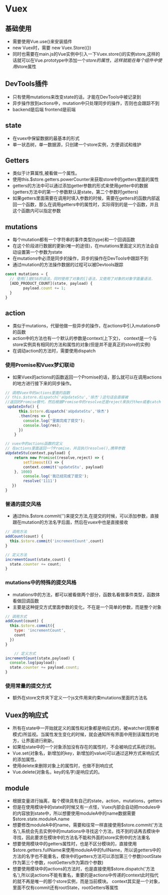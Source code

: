 # Vuex

## 基础使用

* 需要使用Vue.use()来安装插件
* new Vuex时，需要 new Vuex.Store({})
* 同时也需要在main.js的Vue实例中引入一下Vuex.store()的实例store,这样的话就可以在Vue.prototype中添加一个$store的属性，这样就能在每个组件中使用$store属性

## DevTools插件

* 只有使用mutations来改变state的话，才能在DevTools中被记录到
* 异步操作放到actions中，mutation中只处理同步的操作，否则也会跟踪不到
* backend是后端 frontend是前端

## state

* 在vuex中保留数据的最基本的形式
* 单一状态树，单一数据源，只创建一个store实例，方便调试和维护

## Getters

* 类似于计算属性,被看做一个属性。
* 使用this.$store.getters.powerCounter来获取store中的getters里面的属性
* getters的方法中可以通过添加getter参数的形式来使用getter中的数据(getters方法中的第一个参数默认是state，第二个参数时getters)
* 如果getters里面需要在调用时填入参数的时候，需要在getters的函数内部返回一个函数，那么在调用getters中的属性时，实际得到的是一个函数，并且这个函数内可以指定参数

## mutations

* 每个mutation都有一个字符串的事件类型(type)和一个回调函数
* 在这个阶段进行数据的更新(唯一的途径)，在mutations里面定义的方法会自动设置第一个参数为state
* 在mutations中必须是同步的操作，异步的操作在DevTools中跟踪不到
* 通过mutation的方法操作数据的过程可以被Devtools跟踪

```js
const mutations = {
  // 使用[]是ES6的语法，同时使用了对象的[]语法，又使用了对象的对象字面量语法.
  [ADD_PRODUCT_COUNT](state, payload) {
        payload.count += 1;
  }
}
```

## action

* 类似于mutations，代替他做一些异步的操作，在actions中引入mutations中的函数
* action中的方法也有一个默认的参数是context(上下文)， context是一个与store实例具有相同的方法和属性的对象(但是并不是真正的store的实例)
* 在调动action的方法时，需要使用dispatch

### 使用Promise和Vuex梦幻联动

* 如果Vuex的actions的函数返回一个Promise的话，那么就可以在调用actions的地方进行接下来的同步操作。

```js
// 调用Vuex中的actions里面的函数
// this.$store.dispatch('aUpdateStu','徐杰')这句话会直接被
//返回的Promise替代，然后根据Promise中的resolve还是reject来执行then或者catch
 updateInfo() {
      this.$store.dispatch('aUpdateStu','徐杰')
      .then(res => {
        console.log("里面完成了提交");
        console.log(res);
      })
    }

// vuex中的actions函数的定义
// 在actions里面返回一个Promise，并且执行resolve(),携带参数
aUpdateStu(context,payload) {
    return new Promise((resolve,reject) => {
        setTimeout(() => {
        context.commit('updateStu', payload)
    }, 1000)
        console.log('我已经完成了提交');
        resolve('1111')
   })
}
```

### 普通的提交风格

* 通过this.$store.commit('')来提交方法,在提交的时候，可以添加参数，直接跟在mutation的方法名字后面，然后在vuex中也是直接接收

```js
// 调用方法
addCount(count) {
  this.$store.commit('incrementCount',count)
}

// 定义方法
incrementCount(state,count) {
  state.counter += count;
}
```

### mutations中的特殊的提交风格

* mutations中的方法，都可以被看做两个部分，函数名看做事件类型，函数体看做回调函数
* 主要是这种提交方式里面参数的变化，不在是一个简单的参数，而是整个对象

```js
// 调用方式
addCount(count) {
  this.$store.commit({
    type: 'incrementCount',
    count
  })
}

    // 定义方式
incrementCount(state,payload) {
  console.log(payload);
  state.counter += payload.count;
}
```

### 使用常量的提交方式

* 额外在store文件夹下定义一个js文件用来约束mutations里面的方法名

## Vuex的响应式

* 所有在state中一开始就定义的属性和对象都是响应式的，被watcher(观察者模式)所监视。当属性发生变化的时候，就会通知所有界面中用到该属性的地方，让界面进行刷新。
* 如果给state中的一个对象添加没有存在的属性时，不会被响应式系统识别。
* Vue.set(对象名，新增加的key，新增加的value)可以通过这种方式来响应式的添加属性。
* 使用delete来删除对象上的属性时，也做不到响应式
* Vue.delete(对象名，key的名字)是响应式的。

## module

* 根据变量进行抽离，每个模块具有自己的state，action，mutations，getters
* 但是在使用模块中的state的时候又有一点怪，Vuex内部会自动把modules中的内容放到state中，所以想要使用moduleA中的name数据需要$store.state.moduleA.name
* 想要修改moduleA中的name，需要和往常一样直接使用$store.commit('方法名'),系统会先去实例中的mutations中寻找这个方法，找不到的话再去模块中寻找，因此要求在模块中的方法名不能和外面的store实例中的方法重名
* 想要使用模块中的getters属性时，也是不区分模块的，直接使用$store.getters.fullName来使用moduleA中的fullName，所以说getters中的方法的名字也不能重名，模块中的getters方法可以添加第三个参数(rootState作为第三个参数，rootGetters作为第四个参数)
* 想要使用模块中的actions的方法时，也是直接使用$store.dispatch('方法名'),所以说actions不能有重名，重要的是actions中传递的context此时指代的就不再是唯一的那个store实例，而是当前模块。
context其实是一个对象，里面不仅有commit还有rootState，rootGetters等属性